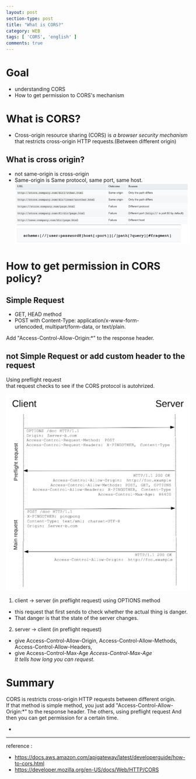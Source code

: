 ```yaml
---
layout: post
section-type: post
title: "What is CORS?"
category: WEB
tags: [ 'CORS', 'english' ]
comments: true
---
```

# Goal
- understanding CORS
- How to get permission to CORS's mechanism




# What is CORS?
- Cross-origin resource sharing (CORS) is *a browser security mechanism* that restricts cross-origin HTTP requests.(Between different origin)


## What is cross origin?
- not same-origin is cross-origin
- Same-origin is Same protocol, same port, same host.
![same-origin-and-url-form](/images/2019-08-11-cors/same-origin-and-url-form.png)




# How to get permission in CORS policy?
## Simple Request
- GET, HEAD method 
- POST with Content-Type: application/x-www-form-urlencoded, multipart/form-data, or text/plain.   

Add "Access-Control-Allow-Origin:\*" to the response header.


## not Simple Request or add custom header to the request

Using preflight request  
that request checks to see if the CORS protocol is autohrized.

![preflight](/images/2019-08-11-cors/preflight.png)

1. client -> server (in preflight request)
using OPTIONS method
- this request that first sends to check whether the actual thing is danger.
- That danger is that the state of the server changes.
2. server -> client (in preflight request)
- give Access-Control-Allow-Origin, Access-Control-Allow-Methods, Access-Control-Allow-Headers,
- give Access-Control-Max-Age
*Access-Control-Max-Age  
It tells how long you can request.*




# Summary
CORS is restricts cross-origin HTTP requests between different origin.  
If that method is simple method, you just add "Access-Control-Allow-Origin:\*" to the response header. The others, using preflight request And then you can get permission for a certain time.

  -


---
reference :
- https://docs.aws.amazon.com/apigateway/latest/developerguide/how-to-cors.html
- https://developer.mozilla.org/en-US/docs/Web/HTTP/CORS
